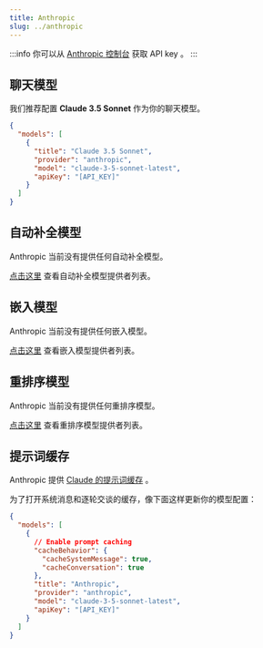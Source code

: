 ```yaml
---
title: Anthropic
slug: ../anthropic
---
```


:::info
你可以从 [Anthropic 控制台](https://console.anthropic.com/account/keys) 获取 API key 。
:::

## 聊天模型

我们推荐配置 **Claude 3.5 Sonnet** 作为你的聊天模型。

```json title="config.json"
{
  "models": [
    {
      "title": "Claude 3.5 Sonnet",
      "provider": "anthropic",
      "model": "claude-3-5-sonnet-latest",
      "apiKey": "[API_KEY]"
    }
  ]
}
```

## 自动补全模型

Anthropic 当前没有提供任何自动补全模型。

[点击这里](../../model-types/autocomplete.md) 查看自动补全模型提供者列表。

## 嵌入模型

Anthropic 当前没有提供任何嵌入模型。

[点击这里](../../model-types/embeddings.md) 查看嵌入模型提供者列表。

## 重排序模型

Anthropic 当前没有提供任何重排序模型。

[点击这里](../../model-types/reranking.md) 查看重排序模型提供者列表。

## 提示词缓存

Anthropic 提供 [Claude 的提示词缓存](https://docs.anthropic.com/en/docs/build-with-claude/prompt-caching) 。

为了打开系统消息和逐轮交谈的缓存，像下面这样更新你的模型配置：

```json
{
  "models": [
    {
      // Enable prompt caching
      "cacheBehavior": {
        "cacheSystemMessage": true,
        "cacheConversation": true
      },
      "title": "Anthropic",
      "provider": "anthropic",
      "model": "claude-3-5-sonnet-latest",
      "apiKey": "[API_KEY]"
    }
  ]
}
```
